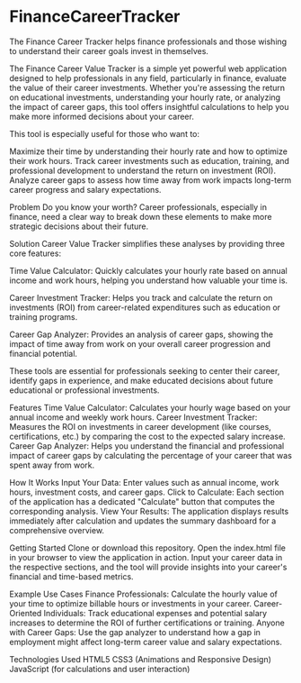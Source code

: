 # FinanceCareerTracker
The Finance Career Tracker helps finance professionals and those wishing to understand their career goals invest in themselves.

The Finance Career Value Tracker is a simple yet powerful web application designed to help professionals in any field, particularly in finance, evaluate the value of their career investments. Whether you're assessing the return on educational investments, understanding your hourly rate, or analyzing the impact of career gaps, this tool offers insightful calculations to help you make more informed decisions about your career.

This tool is especially useful for those who want to:

Maximize their time by understanding their hourly rate and how to optimize their work hours.
Track career investments such as education, training, and professional development to understand the return on investment (ROI).
Analyze career gaps to assess how time away from work impacts long-term career progress and salary expectations.

Problem
Do you know your worth? Career professionals, especially in finance, need a clear way to break down these elements to make more strategic decisions about their future.

Solution
Career Value Tracker simplifies these analyses by providing three core features:

Time Value Calculator: Quickly calculates your hourly rate based on annual income and work hours, helping you understand how valuable your time is.

Career Investment Tracker: Helps you track and calculate the return on investments (ROI) from career-related expenditures such as education or training programs.

Career Gap Analyzer: Provides an analysis of career gaps, showing the impact of time away from work on your overall career progression and financial potential.

These tools are essential for professionals seeking to center their career, identify gaps in experience, and make educated decisions about future educational or professional investments.

Features
Time Value Calculator: Calculates your hourly wage based on your annual income and weekly work hours.
Career Investment Tracker: Measures the ROI on investments in career development (like courses, certifications, etc.) by comparing the cost to the expected salary increase.
Career Gap Analyzer: Helps you understand the financial and professional impact of career gaps by calculating the percentage of your career that was spent away from work.

How It Works
Input Your Data: Enter values such as annual income, work hours, investment costs, and career gaps.
Click to Calculate: Each section of the application has a dedicated "Calculate" button that computes the corresponding analysis.
View Your Results: The application displays results immediately after calculation and updates the summary dashboard for a comprehensive overview.

Getting Started
Clone or download this repository.
Open the index.html file in your browser to view the application in action.
Input your career data in the respective sections, and the tool will provide insights into your career's financial and time-based metrics.

Example Use Cases
Finance Professionals: Calculate the hourly value of your time to optimize billable hours or investments in your career.
Career-Oriented Individuals: Track educational expenses and potential salary increases to determine the ROI of further certifications or training.
Anyone with Career Gaps: Use the gap analyzer to understand how a gap in employment might affect long-term career value and salary expectations.

Technologies Used
HTML5
CSS3 (Animations and Responsive Design)
JavaScript (for calculations and user interaction)
